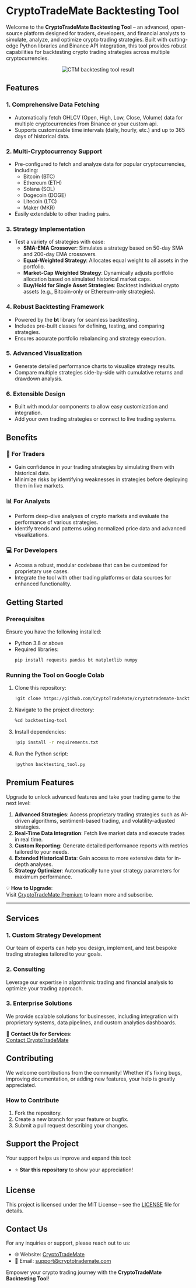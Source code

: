 # **CryptoTradeMate Backtesting Tool**

Welcome to the **CryptoTradeMate Backtesting Tool** – an advanced, open-source platform designed for traders, developers, and financial analysts to simulate, analyze, and optimize crypto trading strategies. Built with cutting-edge Python libraries and Binance API integration, this tool provides robust capabilities for backtesting crypto trading strategies across multiple cryptocurrencies.

<div align="center">
  <img src="https://github.com/user-attachments/assets/77fd65bb-96b3-4f39-87cc-11bc4c86b4e4" alt="CTM backtesting tool result">
</div>

## **Features**

### **1. Comprehensive Data Fetching**
- Automatically fetch OHLCV (Open, High, Low, Close, Volume) data for multiple cryptocurrencies from Binance or your custom api.
- Supports customizable time intervals (daily, hourly, etc.) and up to 365 days of historical data.

### **2. Multi-Cryptocurrency Support**
- Pre-configured to fetch and analyze data for popular cryptocurrencies, including:
  - Bitcoin (BTC)
  - Ethereum (ETH)
  - Solana (SOL)
  - Dogecoin (DOGE)
  - Litecoin (LTC)
  - Maker (MKR)
- Easily extendable to other trading pairs.

### **3. Strategy Implementation**
- Test a variety of strategies with ease:
  - **SMA-EMA Crossover**: Simulates a strategy based on 50-day SMA and 200-day EMA crossovers.
  - **Equal-Weighted Strategy**: Allocates equal weight to all assets in the portfolio.
  - **Market-Cap Weighted Strategy**: Dynamically adjusts portfolio allocation based on simulated historical market caps.
  - **Buy/Hold for Single Asset Strategies**: Backtest individual crypto assets (e.g., Bitcoin-only or Ethereum-only strategies).

### **4. Robust Backtesting Framework**
- Powered by the **bt** library for seamless backtesting.
- Includes pre-built classes for defining, testing, and comparing strategies.
- Ensures accurate portfolio rebalancing and strategy execution.

### **5. Advanced Visualization**
- Generate detailed performance charts to visualize strategy results.
- Compare multiple strategies side-by-side with cumulative returns and drawdown analysis.

### **6. Extensible Design**
- Built with modular components to allow easy customization and integration.
- Add your own trading strategies or connect to live trading systems.

## **Benefits**

### 🚀 **For Traders**
- Gain confidence in your trading strategies by simulating them with historical data.
- Minimize risks by identifying weaknesses in strategies before deploying them in live markets.

### 📊 **For Analysts**
- Perform deep-dive analyses of crypto markets and evaluate the performance of various strategies.
- Identify trends and patterns using normalized price data and advanced visualizations.

### 💻 **For Developers**
- Access a robust, modular codebase that can be customized for proprietary use cases.
- Integrate the tool with other trading platforms or data sources for enhanced functionality.

## **Getting Started**

### **Prerequisites**
Ensure you have the following installed:
- Python 3.8 or above
- Required libraries:
  ```bash
  pip install requests pandas bt matplotlib numpy
  ```

### **Running the Tool on Google Colab**
1. Clone this repository:
   ```bash
   !git clone https://github.com/CryptoTradeMate/cryptotrademate-backtesting-tool.git
   ```
2. Navigate to the project directory:
   ```bash
   %cd backtesting-tool
   ```
3. Install dependencies:
   ```bash
   !pip install -r requirements.txt
   ```
4. Run the Python script:
   ```python
   !python backtesting_tool.py
   ```

## **Premium Features**

Upgrade to unlock advanced features and take your trading game to the next level:
1. **Advanced Strategies**: Access proprietary trading strategies such as AI-driven algorithms, sentiment-based trading, and volatility-adjusted strategies.
2. **Real-Time Data Integration**: Fetch live market data and execute trades in real time.
3. **Custom Reporting**: Generate detailed performance reports with metrics tailored to your needs.
4. **Extended Historical Data**: Gain access to more extensive data for in-depth analyses.
5. **Strategy Optimizer**: Automatically tune your strategy parameters for maximum performance.

💡 **How to Upgrade**:  
Visit [CryptoTradeMate Premium](https://cryptotrademate.com/pro-subscription) to learn more and subscribe.

---

## **Services**

### **1. Custom Strategy Development**
Our team of experts can help you design, implement, and test bespoke trading strategies tailored to your goals.

### **2. Consulting**
Leverage our expertise in algorithmic trading and financial analysis to optimize your trading approach.

### **3. Enterprise Solutions**
We provide scalable solutions for businesses, including integration with proprietary systems, data pipelines, and custom analytics dashboards.

💼 **Contact Us for Services**:  
[Contact CryptoTradeMate](https://academy.cryptotrademate.com/contact)

## **Contributing**

We welcome contributions from the community! Whether it's fixing bugs, improving documentation, or adding new features, your help is greatly appreciated.

### **How to Contribute**
1. Fork the repository.
2. Create a new branch for your feature or bugfix.
3. Submit a pull request describing your changes.

## **Support the Project**

Your support helps us improve and expand this tool:
- ⭐ **Star this repository** to show your appreciation!

## **License**

This project is licensed under the MIT License – see the [LICENSE](LICENSE) file for details.


## **Contact Us**

For any inquiries or support, please reach out to us:
- 🌐 Website: [CryptoTradeMate](https://cryptotrademate.com)
- 📧 Email: support@cryptotrademate.com

Empower your crypto trading journey with the **CryptoTradeMate Backtesting Tool**!
